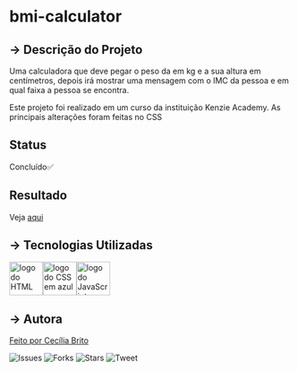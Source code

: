 # bmi-calculator

## → Descrição do Projeto

<p>Uma calculadora que deve pegar o peso da em kg e a sua altura em centímetros, depois irá mostrar uma mensagem com o IMC da pessoa e em qual faixa a pessoa se encontra.</p>

<p>Este projeto foi realizado em um curso da instituição Kenzie Academy. As principais alterações foram feitas no CSS</p>

## Status

<p>Concluído✅</p>

## Resultado

<p>Veja <a href='https://cecilia-brito.github.io/bmi-calculator/'>aqui</a>

## → Tecnologias Utilizadas

<a href='https://developer.mozilla.org/pt-BR/docs/Web/HTML'><img src="https://cdn.jsdelivr.net/gh/devicons/devicon/icons/html5/html5-original.svg" alt='logo do HTML em laranja' width ='60' height='60'/></a><a href='https://developer.mozilla.org/pt-BR/docs/Web/CSS'><img src="https://cdn.jsdelivr.net/gh/devicons/devicon/icons/css3/css3-original.svg" alt='logo do CSS em azul'  width ='60' height='60'/></a><a href='https://developer.mozilla.org/pt-BR/docs/Web/JavaScript'><img src="https://cdn.jsdelivr.net/gh/devicons/devicon/icons/javascript/javascript-original.svg" alt='logo do JavaScript em amarelo'  width ='60' height='60' /></a>

## → Autora

<p><a href="https://www.linkedin.com/in/cec%C3%ADlia-brito-santos-a22193170/">Feito por Cecília Brito</a></p>

![Issues](https://img.shields.io/github/issues/cecilia-brito/imc-calculator)
![Forks](https://img.shields.io/github/forks/cecilia-brito/imc-calculator)
![Stars](https://img.shields.io/github/stars/cecilia-brito/imc-calculator)
![Tweet](https://img.shields.io/twitter/url?url=https%3A%2F%2Fgithub.com%2Fcecilia-brito%2Fimc-calculator)
